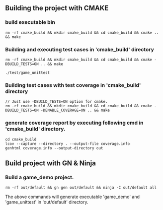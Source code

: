 
## Building the project with CMAKE


### build executable bin

```
rm -rf cmake_build && mkdir cmake_build && cd cmake_build && cmake .. && make
```

### Building and executing test cases in 'cmake_build' directory

```
rm -rf cmake_build && mkdir cmake_build && cd cmake_build && cmake -DBUILD_TESTS=ON .. && make 

./test/game_unittest
```

### Building test cases with test coverage in 'cmake_build' directory

```
// Just use -DBUILD_TESTS=ON option for cmake.  
rm -rf cmake_build && mkdir cmake_build && cd cmake_build && cmake -DBUILD_TESTS=ON -DENABLE_COVERAGE=ON .. && make
```

### generate coverage report by executing following cmd in 'cmake_build' directory.

```
cd cmake_build
lcov --capture --directory . --output-file coverage.info
genhtml coverage.info --output-directory out
```

## Build project with GN & Ninja

### Build a game_demo project.

```
rm -rf out/default && gn gen out/default && ninja -C out/default all
```

The above commands will generate executable 'game_demo' and 'game_unittest' in 'out/default' directory.